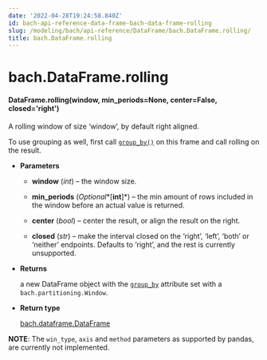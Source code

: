 ```yaml
---
date: '2022-04-28T19:24:58.840Z'
id: bach-api-reference-data-frame-bach-data-frame-rolling
slug: /modeling/bach/api-reference/DataFrame/bach.DataFrame.rolling/
title: bach.DataFrame.rolling
---
```


# bach.DataFrame.rolling


#### DataFrame.rolling(window, min_periods=None, center=False, closed='right')
A rolling window of size ‘window’, by default right aligned.

To use grouping as well, first call [`group_by()`](/docs/modeling/bach/api-reference/DataFrame/bach.DataFrame.group-by/#bach.DataFrame.group-by) on this frame and call rolling on the result.


* **Parameters**

    
    * **window** (*int*) – the window size.


    * **min_periods** (*Optional**[**int**]*) – the min amount of rows included in the window before an actual value is returned.


    * **center** (*bool*) – center the result, or align the result on the right.


    * **closed** (*str*) – make the interval closed on the ‘right’, ‘left’, ‘both’ or ‘neither’ endpoints.
    Defaults to ‘right’, and the rest is currently unsupported.



* **Returns**

    a new DataFrame object with the [`group_by`](/docs/modeling/bach/api-reference/DataFrame/bach.DataFrame.group-by/#bach.DataFrame.group-by) attribute set with a
    `bach.partitioning.Window`.



* **Return type**

    [bach.dataframe.DataFrame](/docs/modeling/bach/api-reference/DataFrame/bach.DataFrame/#bach.DataFrame)


**NOTE**: The `win_type`, `axis` and `method` parameters as supported by pandas, are currently not
implemented.

<!-- !! processed by numpydoc !! -->

